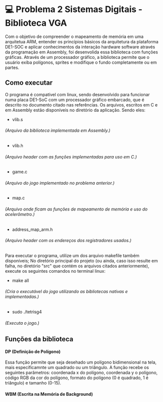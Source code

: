 # 💻 Problema 2 Sistemas Digitais - Biblioteca VGA

Com o objetivo de compreender o mapeamento de memória em uma arquitetua ARM, entender os princípios básicos da arquitetura da plataforma DE1-SOC e aplicar conhecimentos da interação hardware software através da programação em Assembly, foi desenvolida essa biblioteca com funções gráficas. Através de um processador gráfico, a biblioteca permite que o usuário exiba polígonos, sprites e modifique o fundo completamente ou em partes.

## Como executar

O programa é compatível com linux, sendo desenvolvido para funcionar numa placa DE1-SoC com um processador gráfico embarcado, que é descrito no documento citado nas referências. Os arquivos, escritos em C e em Assembly estão disponíveis no diretório da aplicação. Sendo eles:

- vlib.s
###### (Arquivo da biblioteca implementada em Assembly.)

- vlib.h
###### (Arquivo header com as funções implementadas para uso em C.)

- game.c
###### (Arquivo do jogo implementado no problema anterior.)

- map.c
###### (Arquivo onde ficam as funções de mapeamento de memória e uso do acelerômetro.)

- address_map_arm.h
###### (Arquivo header com os endereços dos registradores usados.)

Para executar o programa, utilize um dos arquivo makefile também disponíveis; No diretório principal do projeto (ou ainda, caso isso resulte em falha, no diretório "src" que contém os arquivos citados anteriormente), execute os seguintes comandos no terminal linux:

- make all
  
###### (Cria o executável do jogo utilizando as bibliotecas nativas e implementadas.)

- sudo ./tetrisg4

###### (Executa o jogo.)

## Funções da biblioteca

#### DP (Definição de Polígono)

Essa função permite que seja desehado um polígono bidimensional na tela, mais especificamnte um quadrado ou um triângulo. A função recebe os seguintes parâmetros: coordenada x do polígono, coordenada y o polígono, código RGB da cor do polígono, formato do polígono (0 é quadrado, 1 é triângulo) e tamanho (0-15).

#### WBM (Escrita na Memória de Background)
